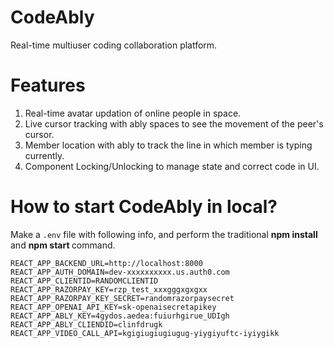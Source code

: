 # CodeAbly
Real-time multiuser coding collaboration platform.

# Features
1. Real-time avatar updation of online people in space.
2. Live cursor tracking with ably spaces to see the movement of the peer's cursor.
3. Member location with ably to track the line in which member is typing currently.
4. Component Locking/Unlocking to manage state and correct code in UI.

# How to start CodeAbly in local?
Make a `.env` file with following info, and perform the traditional <strong> npm install </strong> and <strong> npm start </strong> command.
```
REACT_APP_BACKEND_URL=http://localhost:8000
REACT_APP_AUTH_DOMAIN=dev-xxxxxxxxxx.us.auth0.com
REACT_APP_CLIENTID=RANDOMCLIENTID
REACT_APP_RAZORPAY_KEY=rzp_test_xxxgggxgxgxx
REACT_APP_RAZORPAY_KEY_SECRET=randomrazorpaysecret
REACT_APP_OPENAI_API_KEY=sk-openaisecretapikey
REACT_APP_ABLY_KEY=4gydos.aedea:fuiurhgirue_UDIgh
REACT_APP_ABLY_CLIENDID=clinfdrugk
REACT_APP_VIDEO_CALL_API=kgigiugiugiugug-yiygiyuftc-iyiygikk

```
